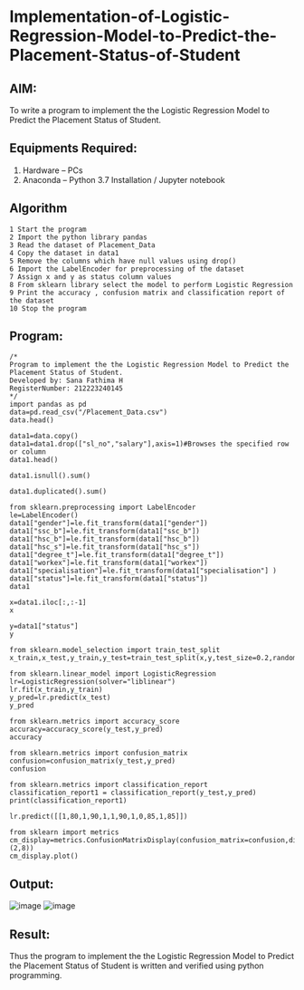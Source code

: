 # Implementation-of-Logistic-Regression-Model-to-Predict-the-Placement-Status-of-Student

## AIM:
To write a program to implement the the Logistic Regression Model to Predict the Placement Status of Student.

## Equipments Required:
1. Hardware – PCs
2. Anaconda – Python 3.7 Installation / Jupyter notebook

## Algorithm
```
1 Start the program
2 Import the python library pandas
3 Read the dataset of Placement_Data
4 Copy the dataset in data1
5 Remove the columns which have null values using drop()
6 Import the LabelEncoder for preprocessing of the dataset
7 Assign x and y as status column values
8 From sklearn library select the model to perform Logistic Regression
9 Print the accuracy , confusion matrix and classification report of the dataset
10 Stop the program
```
## Program:
```
/*
Program to implement the the Logistic Regression Model to Predict the Placement Status of Student.
Developed by: Sana Fathima H
RegisterNumber: 212223240145
*/
import pandas as pd
data=pd.read_csv("/Placement_Data.csv")
data.head()

data1=data.copy()
data1=data1.drop(["sl_no","salary"],axis=1)#Browses the specified row or column
data1.head()

data1.isnull().sum()

data1.duplicated().sum()

from sklearn.preprocessing import LabelEncoder
le=LabelEncoder()
data1["gender"]=le.fit_transform(data1["gender"])
data1["ssc_b"]=le.fit_transform(data1["ssc_b"])
data1["hsc_b"]=le.fit_transform(data1["hsc_b"])
data1["hsc_s"]=le.fit_transform(data1["hsc_s"])
data1["degree_t"]=le.fit_transform(data1["degree_t"])
data1["workex"]=le.fit_transform(data1["workex"])
data1["specialisation"]=le.fit_transform(data1["specialisation"] )
data1["status"]=le.fit_transform(data1["status"])
data1

x=data1.iloc[:,:-1]
x

y=data1["status"]
y

from sklearn.model_selection import train_test_split
x_train,x_test,y_train,y_test=train_test_split(x,y,test_size=0.2,random_state=0)

from sklearn.linear_model import LogisticRegression
lr=LogisticRegression(solver="liblinear")
lr.fit(x_train,y_train)
y_pred=lr.predict(x_test)
y_pred

from sklearn.metrics import accuracy_score
accuracy=accuracy_score(y_test,y_pred)
accuracy

from sklearn.metrics import confusion_matrix
confusion=confusion_matrix(y_test,y_pred)
confusion

from sklearn.metrics import classification_report
classification_report1 = classification_report(y_test,y_pred)
print(classification_report1)

lr.predict([[1,80,1,90,1,1,90,1,0,85,1,85]])

from sklearn import metrics
cm_display=metrics.ConfusionMatrixDisplay(confusion_matrix=confusion,display_labels=(2,8))
cm_display.plot()
```

## Output:
![image](https://github.com/Sanafathima95773/Implementation-of-Logistic-Regression-Model-to-Predict-the-Placement-Status-of-Student/assets/147084627/8831c474-8f7a-4f43-98b2-287768ced475)
![image](https://github.com/Sanafathima95773/Implementation-of-Logistic-Regression-Model-to-Predict-the-Placement-Status-of-Student/assets/147084627/541e2a18-7a89-4020-a867-8057ad594edd)




## Result:
Thus the program to implement the the Logistic Regression Model to Predict the Placement Status of Student is written and verified using python programming.
